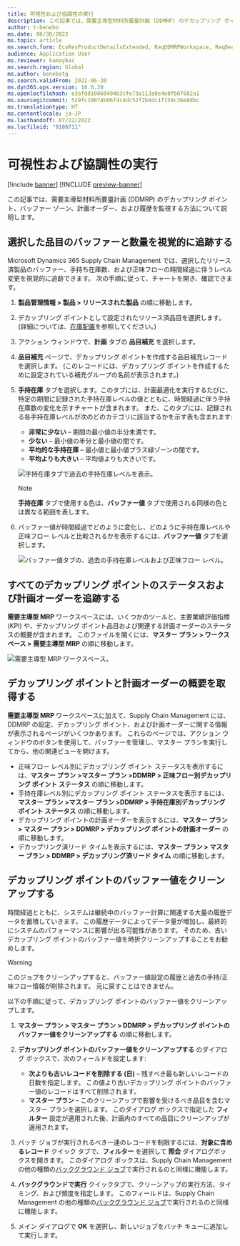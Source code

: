 ```yaml
---
title: 可視性および協調性の実行
description: この記事では、需要主導型材料所要量計画 (DDMRP) のデカップリング ポイント、バッファー ゾーン、計画オーダー、および履歴を監視する方法について説明します。
author: t-benebo
ms.date: 06/30/2022
ms.topic: article
ms.search.form: EcoResProductDetailsExtended, ReqDDMRPWorkspace, ReqDecouplingPointsStatusByNetFlow, ReqDecouplingPointStatusByOnHand, ReqPlannedOrderForm, ReqItemDecoupledLeadTime
audience: Application User
ms.reviewer: kamaybac
ms.search.region: Global
ms.author: benebotg
ms.search.validFrom: 2022-06-30
ms.dyn365.ops.version: 10.0.28
ms.openlocfilehash: e3afdd10860494b3cfe73a113a0e4e8fb07682a1
ms.sourcegitcommit: 529fc10074b06f4c4dc52f2b4dc1f159c36e8dbc
ms.translationtype: HT
ms.contentlocale: ja-JP
ms.lasthandoff: 07/22/2022
ms.locfileid: "9186711"
---
```

# <a name="visual-and-collaborative-execution"></a>可視性および協調性の実行

[!include [banner](../../includes/banner.md)]
[!INCLUDE [preview-banner](../../includes/preview-banner.md)]

この記事では、需要主導型材料所要量計画 (DDMRP) のデカップリング ポイント、バッファー ゾーン、計画オーダー、および履歴を監視する方法について説明します。

## <a name="visually-track-buffers-and-quantities-for-a-selected-item"></a>選択した品目のバッファーと数量を視覚的に追跡する

Microsoft Dynamics 365 Supply Chain Management では、選択したリリース済製品のバッファー、手持ち在庫数、および正味フローの時間経過に伴うレベル変更を視覚的に追跡できます。 次の手順に従って、チャートを開き、確認できます。

1. **製品管理情報 \> 製品 \> リリースされた製品** の順に移動します。
1. デカップリング ポイントとして設定されたリリース済品目を選択します。 (詳細については、[在庫配置](ddmrp-inventory-positioning.md)を参照してください。)
1. アクション ウィンドウで、**計画** タブの **品目補充** を選択します。
1. **品目補充** ページで、デカップリング ポイントを作成する品目補充レコードを選択します。 (このレコードには、デカップリング ポイントを作成するために設定されている補充グループの名前が表示されます。)
1. **手持在庫** タブを選択します。このタブには、計画最適化を実行するたびに、特定の期間に記録された手持在庫レベルの値とともに、時間経過に伴う手持在庫数の変化を示すチャートが含まれます。 また、このタブには、記録される各手持在庫レベルが次のどのカテゴリに該当するかを示す表も含まれます:

    - **非常に少ない** – 期間の最小値の半分未満です。
    - **少ない** – 最小値の半分と最小値の間です。
    - **平均的な手持在庫** – 最小値と最小値プラス緑ゾーンの間です。
    - **平均よりも大きい** – 平均値よりも大きいです。

    ![手持在庫タブで過去の手持在庫レベルを表示。](media/ddmrp-on-hand-graph.png "手持在庫タブで過去の手持在庫レベルを表示")

    > [!NOTE]
    > **手持在庫** タブで使用する色は、**バッファー値** タブで使用される同様の色とは異なる範囲を表します。

1. バッファー値が時間経過でどのように変化し、どのように手持在庫レベルや正味フロー レベルと比較されるかを表示するには、**バッファー値** タブを選択します。

    ![バッファー値タブの、過去の手持在庫レベルおよび正味フロー レベル。](media/ddmrp-buffer-values-graph.png "バッファー値タブの、過去の手持在庫レベルおよび正味フロー レベル")

## <a name="track-the-status-and-planned-orders-for-all-decoupling-points"></a>すべてのデカップリング ポイントのステータスおよび計画オーダーを追跡する

**需要主導型 MRP** ワークスペースには、いくつかのツールと、主要業績評価指標 (KPI) や、デカップリング ポイント品目および関連する計画オーダーのステータスの概要が含まれます。 このファイルを開くには、**マスター プラン \> ワークスペース \> 需要主導型 MRP** の順に移動します。

![需要主導型 MRP ワークスペース。](media/ddmrp-workspace.png "需要主導型 MRP ワークスペース")

## <a name="get-overviews-of-decoupling-points-and-planned-orders"></a>デカップリング ポイントと計画オーダーの概要を取得する

**需要主導型 MRP** ワークスペースに加えて、Supply Chain Management には、DDMRP の設定、デカップリング ポイント、および計画オーダーに関する情報が表示されるページがいくつかあります。 これらのページでは、アクション ウィンドウのボタンを使用して、バッファーを管理し、マスター プランを実行してから、他の関連ビューを開けます。

- 正味フロー レベル別にデカップリング ポイント ステータスを表示するには、**マスター プラン \>マスター プラン \>DDMRP \> 正味フロー別デカップリング ポイント ステータス** の順に移動します。
- 手持在庫レベル別にデカップリング ポイント ステータスを表示するには、**マスター プラン \>マスター プラン \>DDMRP \> 手持在庫別デカップリング ポイント ステータス** の順に移動します。
- デカップリング ポイントの計画オーダーを表示するには、**マスター プラン \> マスター プラン \> DDMRP \> デカップリング ポイントの計画オーダー** の順に移動します。
- デカップリング済リード タイムを表示するには、**マスター プラン \> マスター プラン \> DDMRP \> デカップリング済リード タイム** の順に移動します。

## <a name="clean-up-decoupling-point-buffer-values"></a>デカップリング ポイントのバッファー値をクリーンアップする

時間経過とともに、システムは継続中のバッファー計算に関連する大量の履歴データを蓄積していきます。 この履歴データによってデータ量が増加し、最終的にシステムのパフォーマンスに影響が出る可能性があります。 そのため、古いデカップリング ポイントのバッファー値を時折クリーンアップすることをお勧めします。

> [!WARNING]
> このジョブをクリーンアップすると、バッファー値設定の履歴と過去の手持/正味フロー情報が削除されます。 元に戻すことはできません。

以下の手順に従って、デカップリング ポイントのバッファー値をクリーンアップします。

1. **マスター プラン \> マスター プラン \> DDMRP \> デカップリング ポイントのバッファー値をクリーンアップする** の順に移動します。
1. **デカップリング ポイントのバッファー値をクリーンアップする** のダイアログ ボックスで、次のフィールドを設定します:

    - **次よりも古いレコードを削除する (日)** – 残すべき最も新しいレコードの日数を指定します。 この値より古いデカップリング ポイントのバッファー値のレコードはすべて削除されます。
    - **マスター プラン** – このクリーンアップで影響を受けるべき品目を含むマスター プランを選択します。 このダイアログ ボックスで指定した **フィルター** 設定が適用された後、計画内のすべての品目にクリーンアップが適用されます。

1. バッチ ジョブが実行されるべき一連のレコードを制限するには、**対象に含めるレコード** クイック タブで、**フィルター** を選択して **照会** ダイアログボックスを開きます。 このダイアログ ボックスは、Supply Chain Management の他の種類の[バックグラウンド ジョブ](../../../fin-ops-core/dev-itpro/sysadmin/batch-processing-overview.md)で実行されるのと同様に機能します。
1. **バックグラウンドで実行** クイックタブで、クリーンアップの実行方法、タイミング、および頻度を指定します。 このフィールドは、Supply Chain Management の他の種類の[バックグラウンド ジョブ](../../../fin-ops-core/dev-itpro/sysadmin/batch-processing-overview.md)で実行されるのと同様に機能します。
1. メイン ダイアログで **OK** を選択し、新しいジョブをバッチ キューに追加して実行します。
